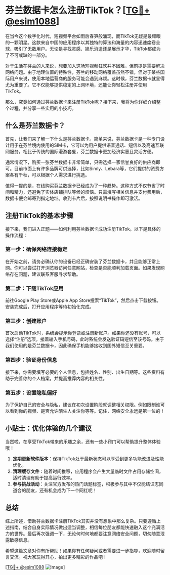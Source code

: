 # 芬兰数据卡怎么注册TikTok？[[TG💪+ @esim1088](https://t.me/s/esim1088)]

在当今这个数字化时代，短视频平台如雨后春笋般涌现，而TikTok无疑是最耀眼的一颗明星。这款来自中国的应用程序以其独特的算法和海量的内容迅速席卷全球，吸引了无数用户。无论是寻找灵感、娱乐消遣还是展示才华，TikTok都成为了不可或缺的一部分。

对于生活在芬兰的人来说，想要加入这场短视频狂欢并不困难，但前提是需要解决网络问题。由于地理位置的特殊性，芬兰的移动网络覆盖虽然不错，但对于某些国际用户来说，使用本地运营商的服务可能会遇到麻烦。这时候，芬兰数据卡就显得尤为重要了。它不仅能够提供稳定的上网环境，还能让你轻松注册并使用TikTok。

那么，究竟如何通过芬兰数据卡来注册TikTok呢？接下来，我将为你详细介绍整个过程，并分享一些实用的小技巧。

## 什么是芬兰数据卡？

首先，让我们来了解一下什么是芬兰数据卡。简单来说，芬兰数据卡是一种专门设计用于在芬兰境内使用的SIM卡，它可以为用户提供语音通话、短信以及高速互联网服务。相比于传统的国际漫游套餐，芬兰数据卡更加经济实惠且灵活方便。

通常情况下，购买一张芬兰数据卡非常简单，只需选择一家信誉良好的供应商即可。目前市面上有许多品牌可供选择，比如Simly、Lebara等，它们提供的资费方案各有千秋，可以根据个人需求进行挑选。

值得一提的是，在线购买芬兰数据卡已经成为了一种趋势。这种方式不仅节省了时间和精力，还避免了实体店铺排队等候的烦恼。只需填写相关信息并支付费用后，数据卡便会邮寄到指定地址。收到卡片后，按照说明书操作即可激活。

## 注册TikTok的基本步骤

接下来，我们进入正题——如何利用芬兰数据卡成功注册TikTok。以下是具体的操作流程：

### 第一步：确保网络连接稳定

在开始之前，请务必确认你的设备已经正确安装了芬兰数据卡，并且能够正常上网。你可以尝试打开浏览器访问任意网站，检查是否能顺利加载页面。如果发现网络存在问题，建议联系客服寻求帮助。

### 第二步：下载TikTok应用

前往Google Play Store或Apple App Store搜索“TikTok”，然后点击下载按钮。安装完成后，打开应用程序等待初始化完成。

### 第三步：创建账户

首次启动TikTok时，系统会提示你登录或注册新账户。如果你还没有账号，可以选择“注册”选项。接着输入手机号码，此时系统会发送验证码短信至该号码。由于我们使用的是芬兰数据卡，因此确保手机能够接收到国外短信至关重要。

### 第四步：验证身份信息

接下来，你需要填写必要的个人信息，包括姓名、性别、出生日期等。这些资料有助于完善你的个人档案，并提高推荐内容的相关性。

### 第五步：设置隐私偏好

为了保护自己的安全与隐私，建议在初次设置阶段就调整相关权限。例如限制谁可以看到你的视频、是否允许陌生人关注你等等。记住，网络安全永远是第一位的！

## 小贴士：优化体验的几个建议

当然啦，在享受TikTok带来的乐趣之余，还有一些小窍门可以帮助提升整体体验哦！

1. **定期更新软件版本**：保持TikTok处于最新状态可以享受到更多功能改进及性能优化。
2. **清理缓存文件**：随着时间推移，应用程序会产生大量临时文件占用存储空间，适时清理有助于提高运行效率。
3. **参与挑战活动**：关注官方发布的热门话题标签，积极参与其中不仅能结识志同道合的朋友，还有机会成为下一个网红呢！

## 总结

综上所述，借助芬兰数据卡注册TikTok其实并没有想象中那么复杂。只要遵循上述指南，结合自身实际情况做出适当调整，相信每位朋友都能快速融入这个充满活力的世界。最后再次强调一下，无论何时何地都要注意网络安全问题，切勿随意泄露敏感信息。

希望这篇文章对你有所帮助！如果你有任何疑问或者需要进一步指导，欢迎随时留言交流。祝大家玩得开心，拍出更多精彩的作品吧！

[[TG💪+ @esim1088](https://t.me/s/esim1088) ![Image](https://i.postimg.cc/4NQfJmqS/Snipaste-2025-05-13-00-14-12.png)]